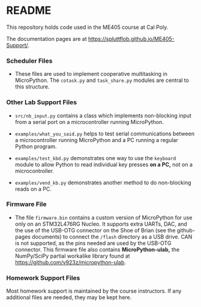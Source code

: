 # README

This repository holds code used in the ME405 course at Cal Poly. 

The documentation pages are at <https://spluttflob.github.io/ME405-Support/>.

### Scheduler Files

* These files are used to implement cooperative multitasking in MicroPython.
  The `cotask.py` and `task_share.py` modules are central to this structure. 


### Other Lab Support Files

* `src/nb_input.py` contains a class which implements non-blocking input from
  a serial port on a microcontroller running MicroPython.

* `examples/what_you_said.py` helps to test serial communications between a
  microcontroller running MicroPython and a PC running a regular Python 
  program.

* `examples/test_kbd.py` demonstrates one way to use the `keyboard` module to
   allow Python to read individual key presses **on a PC,** not on a
   microcontroller. 

* `examples/vend_kb.py` demonstrates another method to do non-blocking reads on
   a PC.

  
### Firmware File

* The file `firmware.bin` contains a custom version of MicroPython for use only
  on an STM32L476RG Nucleo. It supports extra UARTs, DAC, and the use of the 
  USB-OTG connector on the Shoe of Brian (see the github-pages documents) to
  connect the `/flash` directory as a USB drive. CAN is not supported, as the 
  pins needed are used by the USB-OTG connector. This firmware file also
  contains **MicroPython-ulab,** the NumPy/SciPy partial workalike library
  found at <https://github.com/v923z/micropython-ulab>.

  
### Homework Support Files

Most homework support is maintained by the course instructors. 
If any additional files are needed, they may be kept here. 

